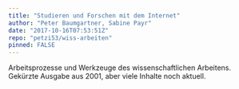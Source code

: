 ```yaml
---
title: "Studieren und Forschen mit dem Internet"
author: "Peter Baumgartner, Sabine Payr"
date: "2017-10-16T07:53:51Z"
repo: "petzi53/wiss-arbeiten"
pinned: FALSE
---
```


Arbeitsprozesse und Werkzeuge des wissenschaftlichen Arbeitens. Gekürzte Ausgabe aus 2001, aber viele Inhalte noch aktuell.
